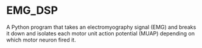 # EMG_DSP
A Python program that takes an electromyography signal (EMG) and breaks it down and isolates each motor unit action potential (MUAP) depending on which motor neuron fired it.
